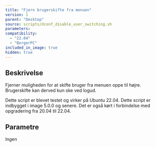 ```yaml
---
title: "Fjern brugerskifte fra menuen"
version: 1
parent: "Desktop"
source: scripts/dconf_disable_user_switching.sh
parameters:
compatibility:  
  - "22.04"
  - "BorgerPC"
included_in_image: true
hidden: true
---
```


## Beskrivelse
Fjerner muligheden for at skifte bruger fra menuen oppe til højre.
Brugerskifte kan derved kun ske ved logud.

Dette script er blevet testet og virker på Ubuntu 22.04.
Dette script er indbygget i image 5.0.0 og senere. Det er også kørt i forbindelse med opgradering fra 20.04 til 22.04.

## Parametre
Ingen

